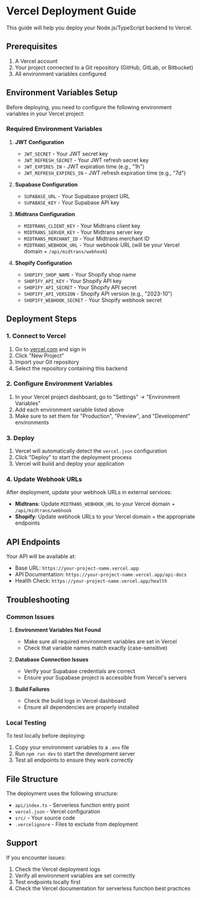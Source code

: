 # Vercel Deployment Guide

This guide will help you deploy your Node.js/TypeScript backend to Vercel.

## Prerequisites

1. A Vercel account
2. Your project connected to a Git repository (GitHub, GitLab, or Bitbucket)
3. All environment variables configured

## Environment Variables Setup

Before deploying, you need to configure the following environment variables in your Vercel project:

### Required Environment Variables

1. **JWT Configuration**
   - `JWT_SECRET` - Your JWT secret key
   - `JWT_REFRESH_SECRET` - Your JWT refresh secret key
   - `JWT_EXPIRES_IN` - JWT expiration time (e.g., "1h")
   - `JWT_REFRESH_EXPIRES_IN` - JWT refresh expiration time (e.g., "7d")

2. **Supabase Configuration**
   - `SUPABASE_URL` - Your Supabase project URL
   - `SUPABASE_KEY` - Your Supabase API key

3. **Midtrans Configuration**
   - `MIDTRANS_CLIENT_KEY` - Your Midtrans client key
   - `MIDTRANS_SERVER_KEY` - Your Midtrans server key
   - `MIDTRANS_MERCHANT_ID` - Your Midtrans merchant ID
   - `MIDTRANS_WEBHOOK_URL` - Your webhook URL (will be your Vercel domain + `/api/midtrans/webhook`)

4. **Shopify Configuration**
   - `SHOPIFY_SHOP_NAME` - Your Shopify shop name
   - `SHOPIFY_API_KEY` - Your Shopify API key
   - `SHOPIFY_API_SECRET` - Your Shopify API secret
   - `SHOPIFY_API_VERSION` - Shopify API version (e.g., "2023-10")
   - `SHOPIFY_WEBHOOK_SECRET` - Your Shopify webhook secret

## Deployment Steps

### 1. Connect to Vercel

1. Go to [vercel.com](https://vercel.com) and sign in
2. Click "New Project"
3. Import your Git repository
4. Select the repository containing this backend

### 2. Configure Environment Variables

1. In your Vercel project dashboard, go to "Settings" → "Environment Variables"
2. Add each environment variable listed above
3. Make sure to set them for "Production", "Preview", and "Development" environments

### 3. Deploy

1. Vercel will automatically detect the `vercel.json` configuration
2. Click "Deploy" to start the deployment process
3. Vercel will build and deploy your application

### 4. Update Webhook URLs

After deployment, update your webhook URLs in external services:

- **Midtrans**: Update `MIDTRANS_WEBHOOK_URL` to your Vercel domain + `/api/midtrans/webhook`
- **Shopify**: Update webhook URLs to your Vercel domain + the appropriate endpoints

## API Endpoints

Your API will be available at:
- Base URL: `https://your-project-name.vercel.app`
- API Documentation: `https://your-project-name.vercel.app/api-docs`
- Health Check: `https://your-project-name.vercel.app/health`

## Troubleshooting

### Common Issues

1. **Environment Variables Not Found**
   - Make sure all required environment variables are set in Vercel
   - Check that variable names match exactly (case-sensitive)

2. **Database Connection Issues**
   - Verify your Supabase credentials are correct
   - Ensure your Supabase project is accessible from Vercel's servers

3. **Build Failures**
   - Check the build logs in Vercel dashboard
   - Ensure all dependencies are properly installed

### Local Testing

To test locally before deploying:

1. Copy your environment variables to a `.env` file
2. Run `npm run dev` to start the development server
3. Test all endpoints to ensure they work correctly

## File Structure

The deployment uses the following structure:
- `api/index.ts` - Serverless function entry point
- `vercel.json` - Vercel configuration
- `src/` - Your source code
- `.vercelignore` - Files to exclude from deployment

## Support

If you encounter issues:
1. Check the Vercel deployment logs
2. Verify all environment variables are set correctly
3. Test endpoints locally first
4. Check the Vercel documentation for serverless function best practices 